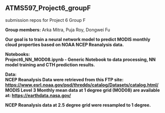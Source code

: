 ## ATMS597_Project6_groupF
submission repos for Project 6 Group F

<b>Group members:</b> Arka Mitra, Puja Roy, Dongwei Fu <b>

<b>Our goal is to train a neural network model to predict MODIS monthly cloud properties based on NOAA NCEP Reanalysis data. <br>

<b>Notebooks:</b><br>
Project6_NN_MOD08.ipynb - Generic Notebook to data processing, NN model training and CTH prediction results. <br>

<b>Data:</b><br>
NCEP Reanalysis Data were retrieved from this FTP site: https://www.esrl.noaa.gov/psd/thredds/catalog/Datasets/catalog.html/ <br>
MODIS Level 3 Monthly mean data at 1 degree grid (MOD08) are available at: https://earthdata.nasa.gov/ <br>

NCEP Reanalysis data at 2.5 degree grid were resampled to 1 degree.
